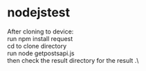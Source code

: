 # nodejstest
After cloning to device:\
run npm install request\
cd to clone directory\
run node getpostsapi.js\
then check the result directory for the result .\
